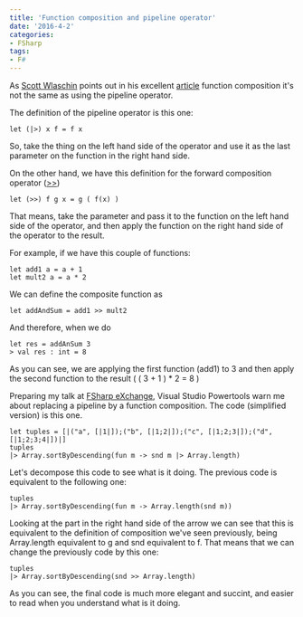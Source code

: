 ```yaml
---
title: 'Function composition and pipeline operator'
date: '2016-4-2'
categories:
- FSharp
tags:
- F#
---
```


As [Scott Wlaschin](https://twitter.com/ScottWlaschin) points out in his excellent [article](https://fsharpforfunandprofit.com/posts/function-composition/) function composition it's  not the same as using the pipeline operator.

The definition of the pipeline operator is this one:

    let (|>) x f = f x

So, take the thing on the left hand side of the operator and use it as the last parameter on the function in the right hand side.

On the other hand, we have this definition for the forward composition operator ([>>](https://msdn.microsoft.com/en-us/library/dd233228.aspx))

    let (>>) f g x = g ( f(x) )

That means, take the parameter and pass it to the function on the left hand side of the operator, and then apply the function on the right hand side of the operator to the result.

For example, if we have this couple of functions:

    let add1 a = a + 1
    let mult2 a = a * 2
    
We can define the composite function as 

    let addAndSum = add1 >> mult2
    
And therefore, when we do

    let res = addAnSum 3
    > val res : int = 8
    
As you can see, we are applying the first function (add1) to 3 and then apply the second function to the result ( ( 3 + 1 ) * 2 = 8 )

Preparing my talk at [FSharp eXchange](https://skillsmatter.com/conferences/7145-f-exchange-2016), Visual Studio Powertools warn me about replacing a pipeline by a function composition. The code (simplified version) is this one.

    let tuples = [|("a", [|1|]);("b", [|1;2|]);("c", [|1;2;3|]);("d", [|1;2;3;4|])|]
    tuples
    |> Array.sortByDescending(fun m -> snd m |> Array.length)

Let's decompose this code to see what is it doing. The previous code is equivalent to the following one:

    tuples
    |> Array.sortByDescending(fun m -> Array.length(snd m))

Looking at the part in the right hand side of the arrow we can see that this is equivalent to the definition of composition we've seen previously, being Array.length equivalent to g and snd equivalent to f. That means that we can change the previously code by this one:

    tuples
    |> Array.sortByDescending(snd >> Array.length)
    
As you can see, the final code is much more elegant and succint, and easier to read when you understand what is it doing.